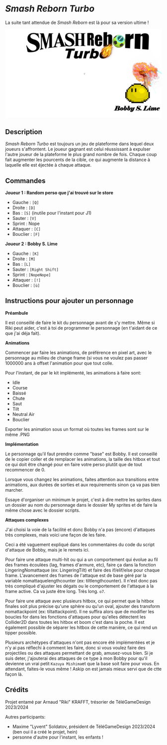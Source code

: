 # *Smash Reborn Turbo*

La suite tant attendue de *Smash Reborn* est là pour sa version ultime !

![](Assets/pictureimport/SmashRebornTitre.png)

## Description

*Smash Reborn Turbo* est toujours un jeu de plateforme dans lequel deux joueurs s'affrontent. Le joueur gagnant est celui réussissant à expulser l'autre joueur de la plateforme le plus grand nombre de fois. Chaque coup fait augmenter les pourcents de la cible, ce qui augmente la distance à laquelle elle est éjectée à chaque attaque.

## Commandes

**Joueur 1 : Random perso que j'ai trouvé sur le store**

- Gauche : `[Q]`
- Droite : `[D]`
- Bas : `[S]` (inutile pour l'instant pour J1)
- Sauter : `[V]`
- Sprint : Nope
- Attaquer : `[C]`
- Bouclier : `[F]`

**Joueur 2 : Bobby S. Lime**

- Gauche : `[K]`
- Droite : `[M]`
- Bas : `[L]`
- Sauter : `[Right Shift]`
- Sprint : `[NopeNope]`
- Attaquer : `[!]`
- Bouclier : `[ù]`

## Instructions pour ajouter un personnage

**Préambule**

Il est conseillé de faire le kit du personnage avant de s'y mettre. Même si Riki peut aider, c'est à toi de programmer le personnage (en t'aidant de ce que j'ai déja fait).

**Animations**

Commencer par faire les animations, de préférence en pixel art, avec le personnage au milieu de change frame (si vous ne voulez pas passer 1000000 ans à offset l'animation pour que tout colle.

Pour l'instant, de par le kit implémenté, les animations à faire sont:
- Idle
- Course
- Baissé
- Chute
- Saut
- Tilt
- Neutral Air
- Bouclier

Exporter les animation sous un format où toutes les frames sont sur le même .PNG

**Implémentation**

Le personnage qu'il faut prendre comme "base" est Bobby. Il est conseillé de le copier coller et de remplacer les animations, la taille des hitbox et tout ce qui doit être changé pour en faire votre perso plutôt que de tout recommencer de 0.

Lorsque vous changez les animations, faites attention aux transitions entre animations, aux durées de sorties et aux requirements sinon ça va pas bien marcher.

Essaye d'organiser un minimum le projet, c'est à dire mettre les sprites dans un dossier au nom du personnage dans le dossier My sprites et de faire la même chose avec le dossier scripts.

**Attaques complexes**

J'ai choisi la voie de la facilité et donc Bobby n'a pas (encore) d'attaques très complexes, mais voici une façon de les faire.

Ceci a été vaguement expliqué dans les commentaires du code du script d'attaque de Bobby, mais je le remets ici.

Pour faire une attaque multi-hit ou qui a un comportement qui évolue au fil des frames écoulées (lag, frames d'armure, etc), faire ça dans la fonction LingeringNomattaque (ex: LingeringTilt) et faire des if/elif/else pour chaque frame. L'avancement des frames de l'attaque est de base géré par la variable nomattaquelengthcounter (ex: tiltlengthcounter). Il n'est donc pas très compliqué d'ajuster les dégats ou le comportement de l'attaque à la frame active. Ca va juste être long. Très long. `o7`.


Pour faire une attaque avec plusieurs hitbox, ce qui permet que la hitbox finales soit plus précise qu'une sphère ou qu'un oval, ajouter des transform nomattackpoint (ex: tiltattackpoint). Il ne suffira alors que de modifier les boucles for dans les fonctions d'attaques pour qu'elles détectent les Collider2D dans toutes les hitbox et boom c'est dans la poche. Il est également possible de séparer les hitbox de cette manière, ce qui rend un tipper possible.

Plusieurs archétypes d'attaques n'ont pas encore été implémentées et je n'y ai pas réflechi à comment les faire, donc si vous voulez faire des projectiles ou des attaques permettant de grab, amusez-vous bien. Si je suis deter, j'ajouterai des attaques de ce type à mon Bobby pour qu'il devienne un vrai petit `Kazuya Mishima`et que la base soit faire pour vous. En attendant, faites-le vous même ! Askip on est jamais mieux servi que de ctte façon là.

## Crédits

Projet entamé par Arnaud "Riki" KRAFFT, trésorier de TéléGameDesign 2023/2024

Autres participants:
- Maxime "Lyvent" Soldatov, président de TéléGameDesign 2023/2024 (ben oui il a créé le projet, hein)
- personne d'autre pour l'instant, les enfants !